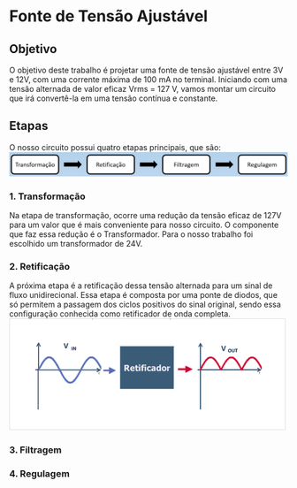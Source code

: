 # Fonte de Tensão Ajustável
## Objetivo
O objetivo deste trabalho é projetar uma fonte de tensão ajustável entre 3V e 12V, com uma corrente máxima de 100 mA no terminal. Iniciando com uma tensão alternada de valor eficaz Vrms = 127 V, vamos montar um circuito que irá convertê-la em uma tensão contínua e constante.
## Etapas
O nosso circuito possui quatro etapas principais, que são:
![alt text](https://github.com/yurifernandes96/Eletronica-USP/blob/main/Fonte%20de%20Tensao%20Ajustavel/images/etapas.png "Etapas")
### 1. Transformação
Na etapa de transformação, ocorre uma redução da tensão eficaz de 127V para um valor que é mais conveniente para nosso circuito. O componente que faz essa redução é o Transformador. Para o nosso trabalho foi escolhido um transformador de 24V.
### 2. Retificação
A próxima etapa é a retificação dessa tensão alternada para um sinal de fluxo unidirecional. Essa etapa é composta por uma ponte de diodos, que só permitem a passagem dos ciclos positivos do sinal original, sendo essa configuração conhecida como retificador de onda completa.
![alt text](https://github.com/yurifernandes96/Eletronica-USP/blob/main/Fonte%20de%20Tensao%20Ajustavel/images/Tipos-de-retificadores.png "Retificacao")
### 3. Filtragem

### 4. Regulagem

